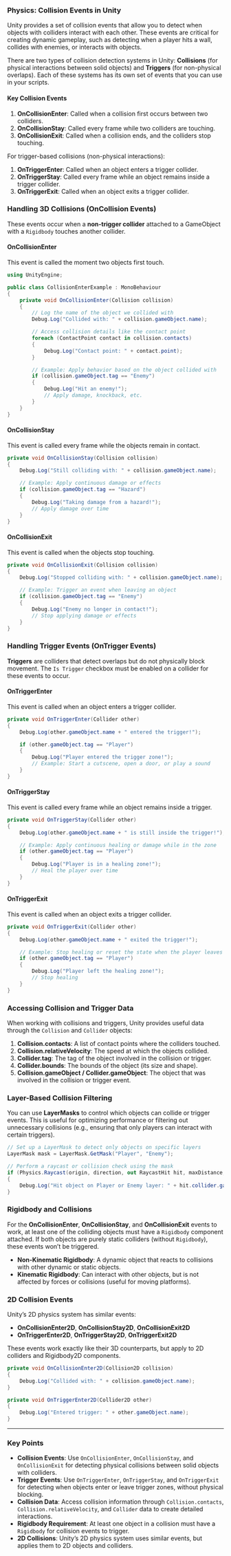
### Physics: Collision Events in Unity

Unity provides a set of collision events that allow you to detect when objects with colliders interact with each other. These events are critical for creating dynamic gameplay, such as detecting when a player hits a wall, collides with enemies, or interacts with objects.

There are two types of collision detection systems in Unity: **Collisions** (for physical interactions between solid objects) and **Triggers** (for non-physical overlaps). Each of these systems has its own set of events that you can use in your scripts.

#### Key Collision Events

1. **OnCollisionEnter**: Called when a collision first occurs between two colliders.
2. **OnCollisionStay**: Called every frame while two colliders are touching.
3. **OnCollisionExit**: Called when a collision ends, and the colliders stop touching.

For trigger-based collisions (non-physical interactions):
1. **OnTriggerEnter**: Called when an object enters a trigger collider.
2. **OnTriggerStay**: Called every frame while an object remains inside a trigger collider.
3. **OnTriggerExit**: Called when an object exits a trigger collider.

### Handling 3D Collisions (OnCollision Events)

These events occur when a **non-trigger collider** attached to a GameObject with a `Rigidbody` touches another collider.

#### OnCollisionEnter

This event is called the moment two objects first touch.

```csharp
using UnityEngine;

public class CollisionEnterExample : MonoBehaviour
{
    private void OnCollisionEnter(Collision collision)
    {
        // Log the name of the object we collided with
        Debug.Log("Collided with: " + collision.gameObject.name);

        // Access collision details like the contact point
        foreach (ContactPoint contact in collision.contacts)
        {
            Debug.Log("Contact point: " + contact.point);
        }

        // Example: Apply behavior based on the object collided with
        if (collision.gameObject.tag == "Enemy")
        {
            Debug.Log("Hit an enemy!");
            // Apply damage, knockback, etc.
        }
    }
}
```

#### OnCollisionStay

This event is called every frame while the objects remain in contact.

```csharp
private void OnCollisionStay(Collision collision)
{
    Debug.Log("Still colliding with: " + collision.gameObject.name);

    // Example: Apply continuous damage or effects
    if (collision.gameObject.tag == "Hazard")
    {
        Debug.Log("Taking damage from a hazard!");
        // Apply damage over time
    }
}
```

#### OnCollisionExit

This event is called when the objects stop touching.

```csharp
private void OnCollisionExit(Collision collision)
{
    Debug.Log("Stopped colliding with: " + collision.gameObject.name);

    // Example: Trigger an event when leaving an object
    if (collision.gameObject.tag == "Enemy")
    {
        Debug.Log("Enemy no longer in contact!");
        // Stop applying damage or effects
    }
}
```

### Handling Trigger Events (OnTrigger Events)

**Triggers** are colliders that detect overlaps but do not physically block movement. The `Is Trigger` checkbox must be enabled on a collider for these events to occur.

#### OnTriggerEnter

This event is called when an object enters a trigger collider.

```csharp
private void OnTriggerEnter(Collider other)
{
    Debug.Log(other.gameObject.name + " entered the trigger!");

    if (other.gameObject.tag == "Player")
    {
        Debug.Log("Player entered the trigger zone!");
        // Example: Start a cutscene, open a door, or play a sound
    }
}
```

#### OnTriggerStay

This event is called every frame while an object remains inside a trigger.

```csharp
private void OnTriggerStay(Collider other)
{
    Debug.Log(other.gameObject.name + " is still inside the trigger!");

    // Example: Apply continuous healing or damage while in the zone
    if (other.gameObject.tag == "Player")
    {
        Debug.Log("Player is in a healing zone!");
        // Heal the player over time
    }
}
```

#### OnTriggerExit

This event is called when an object exits a trigger collider.

```csharp
private void OnTriggerExit(Collider other)
{
    Debug.Log(other.gameObject.name + " exited the trigger!");

    // Example: Stop healing or reset the state when the player leaves the zone
    if (other.gameObject.tag == "Player")
    {
        Debug.Log("Player left the healing zone!");
        // Stop healing
    }
}
```

### Accessing Collision and Trigger Data

When working with collisions and triggers, Unity provides useful data through the `Collision` and `Collider` objects:

1. **Collision.contacts**: A list of contact points where the colliders touched.
2. **Collision.relativeVelocity**: The speed at which the objects collided.
3. **Collider.tag**: The tag of the object involved in the collision or trigger.
4. **Collider.bounds**: The bounds of the object (its size and shape).
5. **Collision.gameObject / Collider.gameObject**: The object that was involved in the collision or trigger event.

### Layer-Based Collision Filtering

You can use **LayerMasks** to control which objects can collide or trigger events. This is useful for optimizing performance or filtering out unnecessary collisions (e.g., ensuring that only players can interact with certain triggers).

```csharp
// Set up a LayerMask to detect only objects on specific layers
LayerMask mask = LayerMask.GetMask("Player", "Enemy");

// Perform a raycast or collision check using the mask
if (Physics.Raycast(origin, direction, out RaycastHit hit, maxDistance, mask))
{
    Debug.Log("Hit object on Player or Enemy layer: " + hit.collider.gameObject.name);
}
```

### Rigidbody and Collisions

For the **OnCollisionEnter**, **OnCollisionStay**, and **OnCollisionExit** events to work, at least one of the colliding objects must have a `Rigidbody` component attached. If both objects are purely static colliders (without `Rigidbody`), these events won’t be triggered.

- **Non-Kinematic Rigidbody**: A dynamic object that reacts to collisions with other dynamic or static objects.
- **Kinematic Rigidbody**: Can interact with other objects, but is not affected by forces or collisions (useful for moving platforms).

### 2D Collision Events

Unity’s 2D physics system has similar events:
- **OnCollisionEnter2D**, **OnCollisionStay2D**, **OnCollisionExit2D**
- **OnTriggerEnter2D**, **OnTriggerStay2D**, **OnTriggerExit2D**

These events work exactly like their 3D counterparts, but apply to 2D colliders and Rigidbody2D components.

```csharp
private void OnCollisionEnter2D(Collision2D collision)
{
    Debug.Log("Collided with: " + collision.gameObject.name);
}

private void OnTriggerEnter2D(Collider2D other)
{
    Debug.Log("Entered trigger: " + other.gameObject.name);
}
```

---

### Key Points

- **Collision Events**: Use `OnCollisionEnter`, `OnCollisionStay`, and `OnCollisionExit` for detecting physical collisions between solid objects with colliders.
- **Trigger Events**: Use `OnTriggerEnter`, `OnTriggerStay`, and `OnTriggerExit` for detecting when objects enter or leave trigger zones, without physical blocking.
- **Collision Data**: Access collision information through `Collision.contacts`, `Collision.relativeVelocity`, and `Collider` data to create detailed interactions.
- **Rigidbody Requirement**: At least one object in a collision must have a `Rigidbody` for collision events to trigger.
- **2D Collisions**: Unity’s 2D physics system uses similar events, but applies them to 2D objects and colliders.
